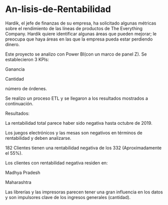 
# An-lisis-de-Rentabilidad
Hardik, el jefe de finanzas de su empresa, ha solicitado algunas métricas sobre el rendimiento de las líneas de productos de The Everything Company. Hardik quiere identificar algunas áreas que pueden mejorar; le preocupa que haya áreas en las que la empresa pueda estar perdiendo dinero. 


 Este proyecto  se analizo con Power BI(con un marco de panel Z). Se establecieron 3  KPIs:


Ganancia


Cantidad


número de órdenes.


Se realizo un proceso ETL y se llegaron a los resultados mostrados a continuación.


Resultados:

La rentabilidad total parece haber sido negativa hasta octubre de 2019.


Los juegos electrónicos y las mesas son negativos en términos de rentabilidad y deben analizarse.


182 Clientes tienen una rentabilidad negativa de los 332 (Aproximadamente el 55%).


Los clientes con rentabilidad negativa residen en:


Madhya Pradesh


Maharashtra


Las librerías y las impresoras parecen tener una gran influencia en los datos y son impulsores clave de los ingresos generales (cantidad).
